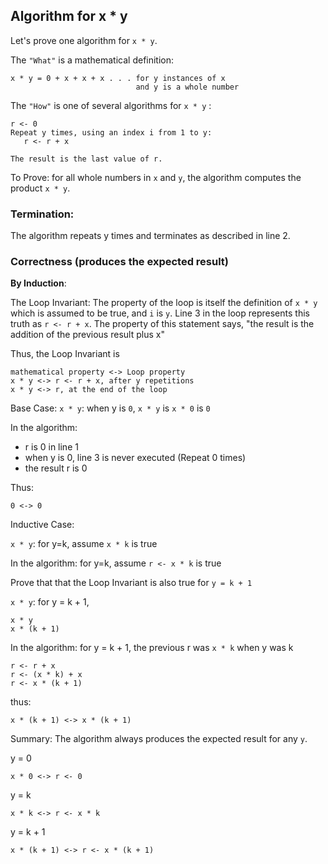 ## Algorithm for x * y

Let's prove one algorithm for `x * y`.

The `"What"` is a mathematical definition:
```
x * y = 0 + x + x + x . . . for y instances of x 
                            and y is a whole number
```

The `"How"` is one of several algorithms for `x * y` :

```{.line-numbers}
r <- 0
Repeat y times, using an index i from 1 to y:
   r <- r + x

The result is the last value of r.
```

To Prove: for all whole numbers in `x` and `y`, the algorithm computes the product `x * y`.
### Termination:
The algorithm repeats y times and terminates as described in line 2.

### Correctness (produces the expected result)

**By Induction**:

The Loop Invariant: The property of the loop is itself the definition of `x * y` which is assumed to be true, and `i` is `y`.  Line 3 in the loop represents this truth as `r <- r + x`.  The property of this statement says, "the result is the addition of the previous result plus x"

Thus, the Loop Invariant is
``` 
mathematical property <-> Loop property
x * y <-> r <- r + x, after y repetitions
x * y <-> r, at the end of the loop
```

Base Case:
`x * y`: when y is `0`, `x * y` is `x * 0` is `0`

In the algorithm:

* r is 0 in line 1
* when y is 0, line 3 is never executed (Repeat 0 times)
* the result r is 0

Thus:
```
0 <-> 0
```

Inductive Case: 

`x * y`: for y=k, assume `x * k` is true

In the algorithm: for y=k, assume `r <- x * k` is true

Prove that that the Loop Invariant is also true for `y = k + 1`

`x * y`: for y = k + 1,

```
x * y
x * (k + 1)
```

In the algorithm: for y = k + 1, the previous r was `x * k` when y was k
```
r <- r + x
r <- (x * k) + x
r <- x * (k + 1)
```

thus:
```
x * (k + 1) <-> x * (k + 1)
```

Summary:
The algorithm always produces the expected result for any `y`.

y = 0
```
x * 0 <-> r <- 0
```

y = k
```
x * k <-> r <- x * k
```

y = k + 1
```
x * (k + 1) <-> r <- x * (k + 1)
```